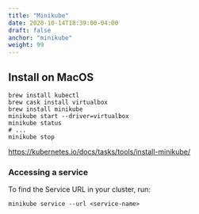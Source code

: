 ```yaml
---
title: "Minikube"
date: 2020-10-14T18:39:00-04:00
draft: false
anchor: "minikube"
weight: 99
---
```


## Install on MacOS

```shell script
brew install kubectl
brew cask install virtualbox
brew install minikube
minikube start --driver=virtualbox
minikube status
# ...
minikube stop
```

https://kubernetes.io/docs/tasks/tools/install-minikube/

### Accessing a service

To find the Service URL in your cluster, run:

```shell script
minikube service --url <service-name>
```